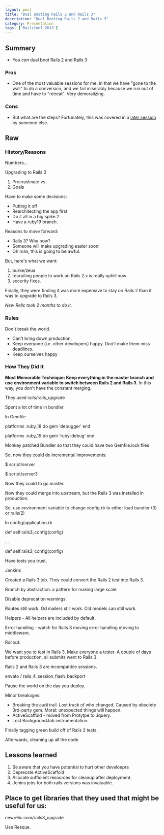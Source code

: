 ```yaml
---
layout: post
title: "Dual Booting Rails 2 and Rails 3"
description: "Dual Booting Rails 2 and Rails 3"
category: Presentation
tags: ['RailsConf 2013']
---
```


## Summary

* You *can* dual boot Rails 2 and Rails 3

<!-- more -->

### Pros

* One of the most valuable sessions for me, in that we have "gone to the wall" to do a conversion,
  and we fail miserably because we run out of time and have to "retreat".  Very demoralizing.

### Cons

* But what are the steps?  Fortunately, this was covered in a
  [later session](/blog/railsconf2013/Thursday/UpgradingLongLivedRailsTo4.md) by someone else.

## Raw

### History/Reasons

Numbers...

Upgrading to Rails 3

1. Procrastinate vs.
1. Goals

Have to make some decisions:

* Putting it off
* Rearchitecting the app first
* Do it all in a big spike.2
* Have a ruby19 branch.

Reasons to move forward:

* Rails 3? Why now?
* Someone will make upgrading easier soon!
* Oh man, this is going to be awful.

But, here's what we want:

1.  burke/zeus
1.  recruiting people to work on Rails 2.x is really uphill now
1.  security fixes.

Finally, they were finding it was more expensive to stay on Rails 2 than it was to upgrade to Rails 3.

*New Relic took 2 months to do it.*

### Rules

Don't break the world.

* Can't bring down production.
* Keep everyone (i.e. other developers) happy.  Don't make them miss deadlines.
* Keep ourselves happy

### How They Did It

**Most Memorable Technique: Keep everything in the master branch and use environment variable to switch
between Rails 2 and Rails 3.**  In this way, you don't have the constant merging.

They used rails/rails_upgrade

Spent a lot of time in bundler

In Gemfile

platforms :ruby_18 do
  gem 'debugger'
end

platforms :ruby_19 do
  gem 'ruby-debug'
end

Monkey patched Bundler so that they could have two Gemfile.lock files

So, now they could do incremental improvements:

$ script/server

$ script/server3

Now they could to go master.

Now they could merge into upstream, but the Rails 3 was installed in production.

So, use environment variable to change config.rb to either load bundler (3) or rails(2)

In config/application.rb

def self.rails3_config(config)

...

def self.rails2_config(config)


Have tests you trust.

Jenkins

Created a Rails 3 job.  They could convert the Rails 2 test into Rails 3.

Branch by abstraction: a pattern for making large scale

Disable deprecation warnings.

Routes still work.
Od mailers still work.
Old models can still work.

Helpers - All helpers are included by default.

Error handling - watch for Rails 3 moving error handling moving to middleware.

Rollout:

We want you to test in Rails 3.
Make everyone a tester.
A couple of days before production, all submits went to Rails 3.

Rails 2 and Rails 3 are incompatible sessions.

envato / rails_4_session_flash_backport

Pause the world on the day you deploy.

Minor breakages:

* Breaking the audi trail.  Lost track of who changed.  Caused by obsolete 3rd-party gem.  Moral: unexpected things
will happen.
* ActiveScaffold - moved from Protytpe to Jquery.
* Lost BackgroundJob instrumentation.

Finally tagging green build off of Rails 2 tests.

Afterwards, cleaning up all the code.

## Lessons learned

1.  Be aware that you have potential to hurt other develoeprs
1.  Deprecate ActiveScaffold
1.  Allocate sufficient resources for cleanup after deployment.
1.  Jenins jobs for both rails versions was invaluable.

## Place to get libraries that they used that might be useful for us:
newrelic.com/rails3_upgrade


Use Resque.

